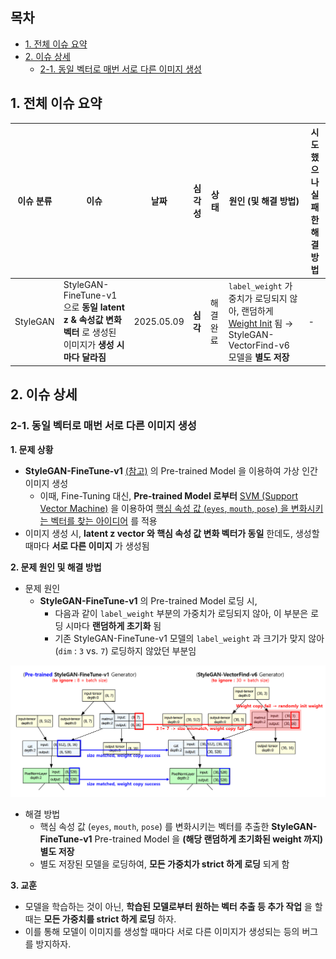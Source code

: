 ## 목차

* [1. 전체 이슈 요약](#1-전체-이슈-요약)
* [2. 이슈 상세](#2-이슈-상세)
  * [2-1. 동일 벡터로 매번 서로 다른 이미지 생성](#2-1-동일-벡터로-매번-서로-다른-이미지-생성) 

## 1. 전체 이슈 요약

| 이슈 분류    | 이슈                                                                            | 날짜         | 심각성    | 상태    | 원인 (및 해결 방법)                                                                                                                                                                                                                                                      | 시도했으나 실패한 해결 방법 |
|----------|-------------------------------------------------------------------------------|------------|--------|-------|-------------------------------------------------------------------------------------------------------------------------------------------------------------------------------------------------------------------------------------------------------------------|-----------------|
| StyleGAN | StyleGAN-FineTune-v1 으로 **동일 latent z & 속성값 변화 벡터** 로 생성된 이미지가 **생성 시마다 달라짐** | 2025.05.09 | **심각** | 해결 완료 | ```label_weight``` 가중치가 로딩되지 않아, 랜덤하게 [Weight Init](https://github.com/WannaBeSuperteur/AI-study/blob/main/AI%20Basics/Deep%20Learning%20Basics/%EB%94%A5%EB%9F%AC%EB%8B%9D_%EA%B8%B0%EC%B4%88_Weight_initialization.md) 됨 → StyleGAN-VectorFind-v6 모델을 **별도 저장** | -               |

## 2. 이슈 상세

### 2-1. 동일 벡터로 매번 서로 다른 이미지 생성

**1. 문제 상황**

* **StyleGAN-FineTune-v1** [(참고)](../2025_04_08_OhLoRA/stylegan_and_segmentation/README.md#3-1-image-generation-model-stylegan) 의 Pre-trained Model 을 이용하여 가상 인간 이미지 생성
  * 이때, Fine-Tuning 대신, **Pre-trained Model 로부터** [SVM (Support Vector Machine)](https://github.com/WannaBeSuperteur/AI-study/blob/main/AI%20Basics/Machine%20Learning%20Models/%EB%A8%B8%EC%8B%A0%EB%9F%AC%EB%8B%9D_%EB%AA%A8%EB%8D%B8_SVM.md) 을 이용하여 [핵심 속성 값 (```eyes```, ```mouth```, ```pose```) 을 변화시키는 벡터를 찾는 아이디어](https://github.com/WannaBeSuperteur/AI-study/blob/main/Paper%20Study/Vision%20Model/%5B2025.05.05%5D%20Semantic%20Hierarchy%20Emerges%20in%20Deep%20Generative%20Representations%20for%20Scene%20Synthesis.md) 를 적용 
* 이미지 생성 시, **latent z vector 와 핵심 속성 값 변화 벡터가 동일** 한데도, 생성할 때마다 **서로 다른 이미지** 가 생성됨

**2. 문제 원인 및 해결 방법**

* 문제 원인
  * **StyleGAN-FineTune-v1** 의 Pre-trained Model 로딩 시,
    * 다음과 같이 ```label_weight``` 부분의 가중치가 로딩되지 않아, 이 부분은 로딩 시마다 **랜덤하게 초기화** 됨
    * 기존 StyleGAN-FineTune-v1 모델의 ```label_weight``` 과 크기가 맞지 않아 (```dim``` : ```3``` vs. ```7```) 로딩하지 않았던 부분임

![image](../images/250502_10.PNG)

* 해결 방법
  * 핵심 속성 값 (```eyes```, ```mouth```, ```pose```) 를 변화시키는 벡터를 추출한 **StyleGAN-FineTune-v1** Pre-trained Model 을 **(해당 랜덤하게 초기화된 weight 까지) 별도 저장**
  * 별도 저장된 모델을 로딩하여, **모든 가중치가 strict 하게 로딩** 되게 함

**3. 교훈**

* 모델을 학습하는 것이 아닌, **학습된 모델로부터 원하는 벡터 추출 등 추가 작업** 을 할 때는 **모든 가중치를 strict 하게 로딩** 하자.
* 이를 통해 모델이 이미지를 생성할 때마다 서로 다른 이미지가 생성되는 등의 버그를 방지하자.